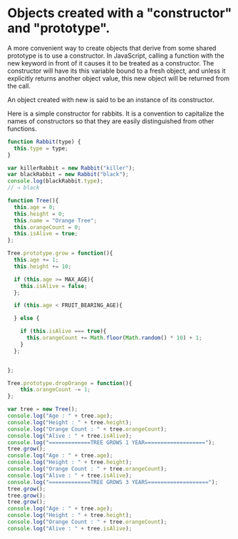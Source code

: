 # Objects created with a "constructor" and "prototype".

A more convenient way to create objects that derive from some shared prototype is to use a constructor. In JavaScript, calling a function with the new keyword in front of it causes it to be treated as a constructor. The constructor will have its this variable bound to a fresh object, and unless it explicitly returns another object value, this new object will be returned from the call.

An object created with new is said to be an instance of its constructor.

Here is a simple constructor for rabbits. It is a convention to capitalize the names of constructors so that they are easily distinguished from other functions.

```javascript
function Rabbit(type) {
  this.type = type;
}

var killerRabbit = new Rabbit("killer");
var blackRabbit = new Rabbit("black");
console.log(blackRabbit.type);
// → black
```

```javascript
function Tree(){
  this.age = 0;
  this.height = 0;
  this.name = "Orange Tree";
  this.orangeCount = 0;
  this.isAlive = true;
};

Tree.prototype.grow = function(){
  this.age += 1;
  this.height += 10;

  if (this.age >= MAX_AGE){
    this.isAlive = false;
  };  

  if (this.age < FRUIT_BEARING_AGE){

  } else {

    if (this.isAlive === true){
      this.orangeCount += Math.floor(Math.random() * 10) + 1;
    }
  };


};

Tree.prototype.dropOrange = function(){
    this.orangeCount -= 1;
};
```

```javascript
var tree = new Tree();
console.log("Age : " + tree.age);
console.log("Height : " + tree.height);
console.log("Orange Count : " + tree.orangeCount);
console.log("Alive : " + tree.isAlive);
console.log("=============TREE GROWS 1 YEAR===================");
tree.grow();
console.log("Age : " + tree.age);
console.log("Height : " + tree.height);
console.log("Orange Count : " + tree.orangeCount);
console.log("Alive : " + tree.isAlive);
console.log("=============TREE GROWS 3 YEARS===================");
tree.grow();
tree.grow();
tree.grow();
console.log("Age : " + tree.age);
console.log("Height : " + tree.height);
console.log("Orange Count : " + tree.orangeCount);
console.log("Alive : " + tree.isAlive);

```
